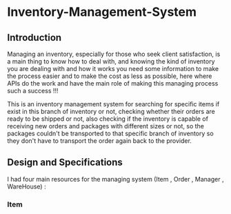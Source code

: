 # Inventory-Management-System

## Introduction
Managing an inventory, especially for those who seek client satisfaction, is a main thing to know how to deal with, and knowing the kind of inventory you are dealing with and how it works you need some information to make the process easier and to make the cost as less as possible, here where APIs do the work and have the main role of making this managing process such a success !!!

This is an inventory management system for searching for specific items if exist in this branch of inventory or not, checking whether their orders are ready to be shipped or not, also checking if the inventory is capable of receiving new orders and packages with different sizes or not, so the packages couldn't be transported to that specific branch of inventory so they don't have to transport the order again back to the provider.


## Design and Specifications 

I had four main resources for the managing system (Item , Order , Manager , WareHouse) :

### Item
